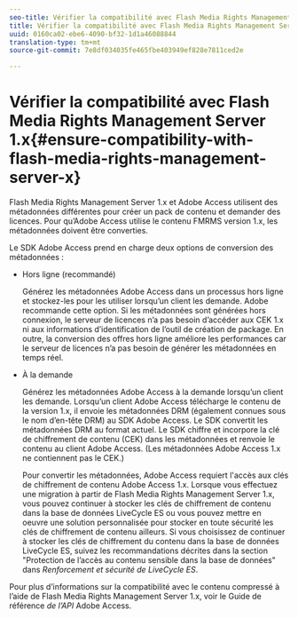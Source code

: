 ```yaml
---
seo-title: Vérifier la compatibilité avec Flash Media Rights Management Server 1.x
title: Vérifier la compatibilité avec Flash Media Rights Management Server 1.x
uuid: 0160ca02-ebe6-4090-bf32-1d1a46088844
translation-type: tm+mt
source-git-commit: 7e8df034035fe465fbe403949ef828e7811ced2e

---
```



# Vérifier la compatibilité avec Flash Media Rights Management Server 1.x{#ensure-compatibility-with-flash-media-rights-management-server-x}

Flash Media Rights Management Server 1.x et Adobe Access utilisent des métadonnées différentes pour créer un pack de contenu et demander des licences. Pour qu’Adobe Access utilise le contenu FMRMS version 1.x, les métadonnées doivent être converties.

Le SDK Adobe Access prend en charge deux options de conversion des métadonnées :

* Hors ligne (recommandé)

   Générez les métadonnées Adobe Access dans un processus hors ligne et stockez-les pour les utiliser lorsqu’un client les demande. Adobe recommande cette option. Si les métadonnées sont générées hors connexion, le serveur de licences n’a pas besoin d’accéder aux CEK 1.x ni aux informations d’identification de l’outil de création de package. En outre, la conversion des offres hors ligne améliore les performances car le serveur de licences n’a pas besoin de générer les métadonnées en temps réel.

* À la demande

   Générez les métadonnées Adobe Access à la demande lorsqu’un client les demande. Lorsqu’un client Adobe Access télécharge le contenu de la version 1.x, il envoie les métadonnées DRM (également connues sous le nom d’en-tête DRM) au SDK Adobe Access. Le SDK convertit les métadonnées DRM au format actuel. Le SDK chiffre et incorpore la clé de chiffrement de contenu (CEK) dans les métadonnées et renvoie le contenu au client Adobe Access. (Les métadonnées Adobe Access 1.x ne contiennent pas le CEK.)

   Pour convertir les métadonnées, Adobe Access requiert l&#39;accès aux clés de chiffrement de contenu Adobe Access 1.x. Lorsque vous effectuez une migration à partir de Flash Media Rights Management Server 1.x, vous pouvez continuer à stocker les clés de chiffrement de contenu dans la base de données LiveCycle ES ou vous pouvez mettre en oeuvre une solution personnalisée pour stocker en toute sécurité les clés de chiffrement de contenu ailleurs. Si vous choisissez de continuer à stocker les clés de chiffrement du contenu dans la base de données LiveCycle ES, suivez les recommandations décrites dans la section &quot;Protection de l’accès au contenu sensible dans la base de données&quot; dans *Renforcement et sécurité de LiveCycle ES*.

Pour plus d’informations sur la compatibilité avec le contenu compressé à l’aide de Flash Media Rights Management Server 1.x, voir le Guide de référence *de l’API* Adobe Access.
